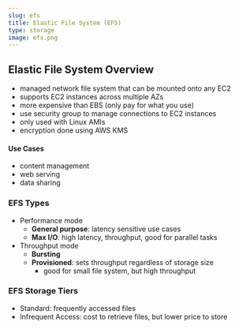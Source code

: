 ```yaml
---
slug: efs
title: Elastic File System (EFS)
type: storage
image: efs.png
---
```

## Elastic File System Overview
* managed network file system that can be mounted onto any EC2
* supports EC2 instances across multiple AZs
* more expensive than EBS (only pay for what you use)
* use security group to manage connections to EC2 instances
* only used with Linux AMIs
* encryption done using AWS KMS

#### Use Cases
* content management
* web serving
* data sharing

### EFS Types
* Performance mode
  * **General purpose**: latency sensitive use cases
  * **Max I/O**: high latency, throughput, good for parallel tasks
* Throughput mode
  * **Bursting**
  * **Provisioned**: sets throughput regardless of storage size
    * good for small file system, but high throughput

### EFS Storage Tiers
* Standard: frequently accessed files
* Infrequent Access: cost to retrieve files, but lower price to store